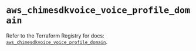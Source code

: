 # `aws_chimesdkvoice_voice_profile_domain`

Refer to the Terraform Registry for docs: [`aws_chimesdkvoice_voice_profile_domain`](https://registry.terraform.io/providers/hashicorp/aws/5.94.1/docs/resources/chimesdkvoice_voice_profile_domain).
